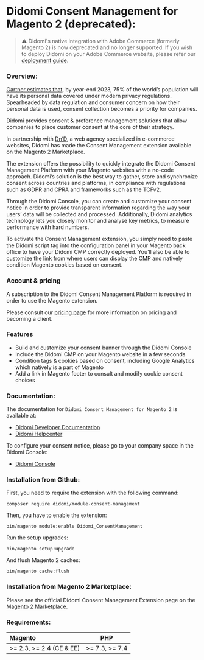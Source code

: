 # Didomi Consent Management for Magento 2 (deprecated):

> ⚠️  Didomi's native integration with Adobe Commerce (formerly Magento 2) is now deprecated and no longer supported. If you wish to deploy Didomi on your Adobe Commerce website, please refer our [deployment guide](https://developers.didomi.io/integrations/tutorials/deploy-didomis-sdk-for-your-adobe-commerce-website).

### Overview:

[Gartner estimates that](https://www.didomi.io/gartner/market-guide-2020), by year-end 2023, 75% of the world’s population will have its personal data covered under modern privacy regulations. Spearheaded by data regulation and consumer concern on how their personal data is used, consent collection becomes a priority for companies.

Didomi provides consent & preference management solutions that allow companies to place customer consent at the core of their strategy.

In partnership with [Dn’D](https://www.dnd.fr/), a web agency specialized in e-commerce websites, Didomi has made the Consent Management extension available on the Magento 2 Marketplace.

The extension offers the possibility to quickly integrate the Didomi Consent Management Platform with your Magento websites with a no-code approach. Didomi’s solution is the best way to gather, store and synchronize consent across countries and platforms, in compliance with regulations such as GDPR and CPRA and frameworks such as the TCFv2.

Through the Didomi Console, you can create and customize your consent notice in order to provide transparent information regarding the way your users’ data will be collected and processed. Additionally, Didomi  analytics technology lets you closely monitor and analyse key metrics, to measure performance with hard numbers.

To activate the Consent Management extension, you simply need to paste the Didomi script tag into the configuration panel in your Magento back office to have your Didomi CMP correctly deployed. You’ll also be able to customize the link from where users can display the CMP and natively condition Magento cookies based on consent.

### Account & pricing

A subscription to the Didomi Consent Management Platform is required in order to use the Magento extension.

Please consult our [pricing page](https://www.didomi.io/pricing) for more information on pricing and becoming a client.

### Features

* Build and customize your consent banner through the Didomi Console
* Include the Didomi CMP on your Magento website in a few seconds
* Condition tags & cookies based on consent, including Google Analytics which natively is a part of Magento
* Add a link in Magento footer to consult and modify cookie consent choices

### Documentation:

The documentation for `Didomi Consent Management for Magento 2` is available at:
* [Didomi Developer Documentation](https://developers.didomi.io/)
* [Didomi Helpcenter](https://support.didomi.io/set-up-didomi-for-magento-2)

To configure your consent notice, please go to your company space in the Didomi Console:
* [Didomi Console](https://console.didomi.io/)

### Installation from Github:

First, you need to require the extension with the following command:
```
composer require didomi/module-consent-management
```
Then, you have to enable the extension:
```
bin/magento module:enable Didomi_ConsentManagement
```
Run the setup upgrades:
```
bin/magento setup:upgrade
```
And flush Magento 2 caches:
```
bin/magento cache:flush
```
### Installation from Magento 2 Marketplace:

Please see the official Didomi Consent Management Extension page on the [Magento 2 Marketplace](https://marketplace.magento.com/didomi-module-consent-management.html).

### Requirements:

| Magento                    | PHP             |
| :--------------------------| :--------------:|
| \>= 2.3, \>= 2.4 (CE & EE) | \>= 7.3, >= 7.4 |
